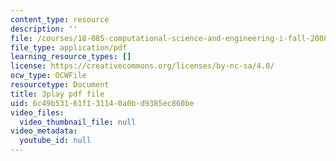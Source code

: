 ```yaml
---
content_type: resource
description: ''
file: /courses/18-085-computational-science-and-engineering-i-fall-2008/6c49b53161f131140a0bd9385ec860be_0BAMQmT-tf0.pdf
file_type: application/pdf
learning_resource_types: []
license: https://creativecommons.org/licenses/by-nc-sa/4.0/
ocw_type: OCWFile
resourcetype: Document
title: 3play pdf file
uid: 6c49b531-61f1-3114-0a0b-d9385ec860be
video_files:
  video_thumbnail_file: null
video_metadata:
  youtube_id: null
---
```

